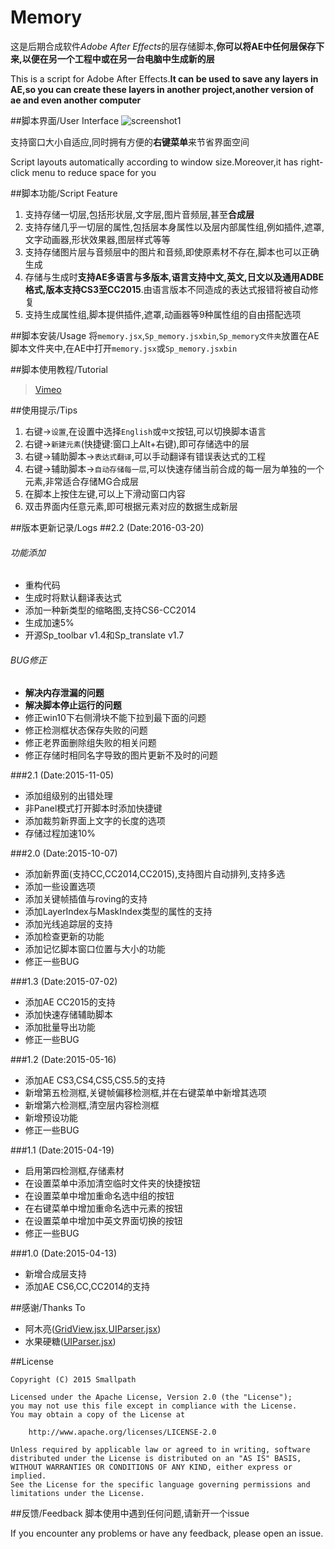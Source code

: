 # Memory


这是后期合成软件*Adobe After Effects*的层存储脚本,**你可以将AE中任何层保存下来,以便在另一个工程中或在另一台电脑中生成新的层**

This is a script for Adobe After Effects.**It can be used to save any layers in AE,so you can create these layers in another project,another version of ae and even another computer**


##脚本界面/User Interface
![screenshot1](https://raw.githubusercontent.com/Smallpath/Memory/master/screenShot.PNG)

支持窗口大小自适应,同时拥有方便的**右键菜单**来节省界面空间

Script layouts automatically according to window size.Moreover,it has right-click menu to reduce space for you

##脚本功能/Script Feature
1. 支持存储一切层,包括形状层,文字层,图片音频层,甚至**合成层**
2. 支持存储几乎一切层的属性,包括层本身属性以及层内部属性组,例如插件,遮罩,文字动画器,形状效果器,图层样式等等
3. 支持存储图片层与音频层中的图片和音频,即使原素材不存在,脚本也可以正确生成
4. 存储与生成时**支持AE多语言与多版本,语言支持中文,英文,日文以及通用ADBE格式,版本支持CS3至CC2015**.由语言版本不同造成的表达式报错将被自动修复
5. 支持生成属性组,脚本提供插件,遮罩,动画器等9种属性组的自由搭配选项


##脚本安装/Usage
将`memory.jsx`,`Sp_memory.jsxbin`,`Sp_memory文件夹`放置在AE脚本文件夹中,在AE中打开`memory.jsx`或`Sp_memory.jsxbin`


##脚本使用教程/Tutorial
>[Vimeo](https://vimeo.com/154461198)

##使用提示/Tips

1. 右键->`设置`,在设置中选择`English`或`中文`按钮,可以切换脚本语言
2. 右键->`新建元素`(快捷键:窗口上Alt+右键),即可存储选中的层
3. 右键->辅助脚本->`表达式翻译`,可以手动翻译有错误表达式的工程
4. 右键->辅助脚本->`自动存储每一层`,可以快速存储当前合成的每一层为单独的一个元素,非常适合存储MG合成层
5. 在脚本上按住左键,可以上下滑动窗口内容
6. 双击界面内任意元素,即可根据元素对应的数据生成新层


##版本更新记录/Logs
##2.2 (Date:2016-03-20)
###### 功能添加
- 重构代码
- 生成时将默认翻译表达式
- 添加一种新类型的缩略图,支持CS6-CC2014
- 生成加速5%
- 开源Sp_toolbar v1.4和Sp_translate v1.7

###### BUG修正
- **解决内存泄漏的问题**
- **解决脚本停止运行的问题**
- 修正win10下右侧滑块不能下拉到最下面的问题
- 修正检测框状态保存失败的问题
- 修正老界面删除组失败的相关问题
- 修正存储时相同名字导致的图片更新不及时的问题

###2.1 (Date:2015-11-05)
- 添加组级别的出错处理
- 非Panel模式打开脚本时添加快捷键
- 添加裁剪新界面上文字的长度的选项
- 存储过程加速10%

###2.0 (Date:2015-10-07)
- 添加新界面(支持CC,CC2014,CC2015),支持图片自动排列,支持多选
- 添加一些设置选项
- 添加关键帧插值与roving的支持
- 添加LayerIndex与MaskIndex类型的属性的支持
- 添加光线追踪层的支持
- 添加检查更新的功能
- 添加记忆脚本窗口位置与大小的功能
- 修正一些BUG

###1.3 (Date:2015-07-02)
- 添加AE CC2015的支持
- 添加快速存储辅助脚本
- 添加批量导出功能
- 修正一些BUG

###1.2 (Date:2015-05-16)
- 添加AE CS3,CS4,CS5,CS5.5的支持
- 新增第五检测框,关键帧偏移检测框,并在右键菜单中新增其选项
- 新增第六检测框,清空层内容检测框
- 新增预设功能
- 修正一些BUG

###1.1 (Date:2015-04-19)
- 启用第四检测框,存储素材
- 在设置菜单中添加清空临时文件夹的快捷按钮
- 在设置菜单中增加重命名选中组的按钮
- 在右键菜单中增加重命名选中元素的按钮
- 在设置菜单中增加中英文界面切换的按钮
- 修正一些BUG

###1.0 (Date:2015-04-13)
- 新增合成层支持
- 添加AE CS6,CC,CC2014的支持

##感谢/Thanks To
- 阿木亮([GridView.jsx](https://github.com/Smallpath/Memory/blob/master/Sp_memory/lib/GridView.jsx),[UIParser.jsx](https://github.com/Smallpath/Memory/blob/master/Sp_memory/lib/UIParser.jsx))
- 水果硬糖([UIParser.jsx](https://github.com/Smallpath/Memory/blob/master/Sp_memory/lib/UIParser.jsx))

##License
```
Copyright (C) 2015 Smallpath

Licensed under the Apache License, Version 2.0 (the "License");
you may not use this file except in compliance with the License.
You may obtain a copy of the License at

    http://www.apache.org/licenses/LICENSE-2.0

Unless required by applicable law or agreed to in writing, software
distributed under the License is distributed on an "AS IS" BASIS,
WITHOUT WARRANTIES OR CONDITIONS OF ANY KIND, either express or implied.
See the License for the specific language governing permissions and
limitations under the License.
```

##反馈/Feedback
脚本使用中遇到任何问题,请新开一个issue

If you encounter any problems or have any feedback, please open an issue.

